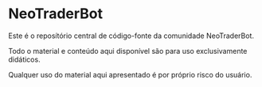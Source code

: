 # NeoTraderBot

Este é o reposítório central de código-fonte da comunidade NeoTraderBot. 

Todo o material e conteúdo aqui disponível são para uso exclusivamente didáticos.

Qualquer uso do material aqui apresentado é por próprio risco do usuário.
